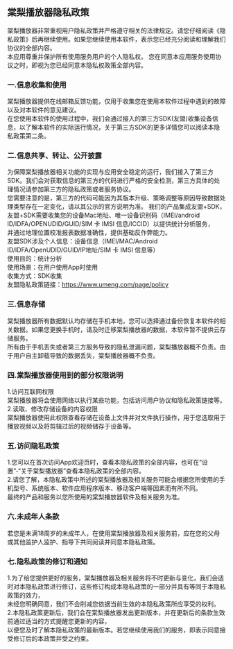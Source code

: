 ## 棠梨播放器隐私政策
棠梨播放器非常重视用户隐私政策并严格遵守相关的法律规定。请您仔细阅读《隐私政策》后再继续使用。如果您继续使用本软件，表示您已经充分阅读和理解我们协议的全部内容。  
本应用尊重并保护所有使用服务用户的个人隐私权。 您在同意本应用服务使用协议之时，即视为您已经同意本隐私权政策全部内容。
### 一.信息收集和使用
棠梨播放器提供在线邮箱反馈功能，仅用于收集您在使用本软件过程中遇到的故障以及对本软件的意见建议。<br>
在您使用本软件的使用过程中，我们会通过接入的第三方SDK(友盟)收集设备信息，以了解本软件的实际运行情况，关于第三方SDK的更多详情您可以阅读本隐私政策第二条。
### 二.信息共享、转让、公开披露
为保障棠梨播放器相关功能的实现与应用安全稳定的运行，我们接入了第三方SDK。我们会对获取信息的第三方的代码进行严格的安全检测，第三方具体的处理情况请参加第三方的隐私政策或者服务协议。  
您需要注意的是，第三方的代码可能因为其版本升级、策略调整等原因导致数据处理类型存在一定变化，请以其公示的官方说明为准。
我们的产品集成友盟+SDK，友盟+SDK需要收集您的设备Mac地址、唯一设备识别码（IMEI/android ID/IDFA/OPENUDID/GUID/SIM 卡 IMSI 信息/ICCID）以提供统计分析服务，  
并通过地理位置校准报表数据准确性，提供基础反作弊能力。<br>
友盟SDK涉及个人信息：设备信息（IMEI/MAC/Android ID/IDFA/OpenUDID/GUID/IP地址/SIM 卡 IMSI 信息等）<br>
使用目的：统计分析<br>
使用场景：在用户使用App时使用<br>
收集方式：SDK收集<br>
友盟隐私政策链接：https://www.umeng.com/page/policy
### 三.信息存储
棠梨播放器所有数据默认均存储在手机本地，您可以选择通过备份恢复本软件的相关数据。如果您更换手机时，请及时迁移棠梨播放器的数据，本软件暂不提供云存储服务。  
所有由于手机丢失或者第三方服务导致的隐私泄漏问题，棠梨播放器概不负责。由于用户自主卸载导致的数据丢失，棠梨播放器概不负责。
### 四.棠梨播放器使用到的部分权限说明
1.访问互联网权限<br>
棠梨播放器将会使用网络以执行某些功能，包括访问用户协议和隐私政策链接等。<br>
2.读取、修改存储设备的内容权限<br>
棠梨播放器使用此权限查看存储在设备上文件并对文件执行操作，用于您选取用于播放视频以及将剪辑过后的视频储存于设备等。
### 五.访问隐私政策
1.您可以在首次访问App欢迎页时，查看本隐私政策的全部内容，也可在“设置”-“关于棠梨播放器”查看本隐私政策的全部内容。<br>
2.请您了解，本隐私政策中所述的棠梨播放器及相关服务可能会根据您所使用的手机型号、系统版本、软件应用程序版本、移动客户端等因素而有所不同。  
最终的产品和服务以您所使用的棠梨播放器软件及相关服务为准。
### 六.未成年人条款
若您是未满18周岁的未成年人，在使用棠梨播放器及相关服务前，应在您的父母或其他监护人监护、指导下共同阅读并同意本隐私政策。
### 七.隐私政策的修订和通知
1.为了给您提供更好的服务，棠梨播放器及相关服务将不时更新与变化，我们会适时对本隐私政策进行修订，这些修订构成本隐私政策的一部分并具有等同于本隐私政策的效力，  
未经您明确同意，我们不会削减您依据当前生效的本隐私政策所应享受的权利。<br>
2.本隐私政策更新后，我们会在棠梨播放器发出更新版本，并在更新后的条款生效前通过适当的方式提醒您更新的内容，  
以便您及时了解本隐私政策的最新版本。若您继续使用我们的服务，即表示同意接受修订后的本政策并受之约束。
    


